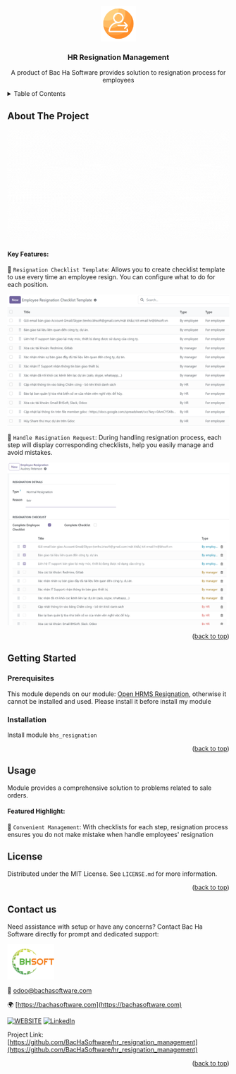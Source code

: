 
<a name="readme-top"></a>

<!-- PROJECT DETAILS -->
<br />
<div align="center">
  <a href="https://github.com/BacHaSoftware/hr_resignation_management">
    <img src="/bhs_resignation/static/description/icon.png" alt="Logo" width="80" height="80">
  </a>

  <h3 align="center">HR Resignation Management</h3>

  <p align="center">
    A product of Bac Ha Software provides solution to resignation process for employees
  </p>
</div>



<!-- TABLE OF CONTENTS -->
<details>
  <summary>Table of Contents</summary>
  <ol>
    <li>
      <a href="#about-the-project">About The Project</a>
    </li>
    <li>
      <a href="#getting-started">Getting Started</a>
      <ul>
        <li><a href="#prerequisites">Prerequisites</a></li>
        <li><a href="#installation">Installation</a></li>
      </ul>
    </li>
    <li><a href="#usage">Usage</a></li>
    <li><a href="#license">License</a></li>
    <li><a href="#contact-us">Contact us</a></li>
  </ol>
</details>



<!-- ABOUT THE PROJECT -->
## About The Project

<div align="left">
  <a href="https://github.com/BacHaSoftware/hr_resignation_management">
    <img src="/bhs_resignation/static/description/banner.gif" alt="Setting">
  </a>
</div>

#### Key Features:

🌟 <code>Resignation Checklist Template</code>: Allows you to create checklist template to use every time an employee resign. You can configure what to do for each position.

<div align="left">
    <a href="https://github.com/BacHaSoftware/hr_resignation_management">
        <img src="/bhs_resignation/static/description/imgs/screen/template.png" alt="Setting">
    </a>
</div>

🌟 <code>Handle Resignation Request</code>: During handling resignation process, each step will display corresponding checklists, help you easily manage and avoid mistakes.

<div align="left">
    <a href="https://github.com/BacHaSoftware/hr_resignation_management">
        <img src="/bhs_resignation/static/description/imgs/screen/res.png" alt="Setting">
    </a>
</div>


<p align="right">(<a href="#readme-top">back to top</a>)</p>


<!-- GETTING STARTED -->
## Getting Started

<!-- PREREQUISTES   -->
### Prerequisites

This module depends on our module: [Open HRMS Resignation](https://apps.odoo.com/apps/modules/17.0/hr_resignation/), otherwise it cannot be installed and used. Please install it before install my module


### Installation

Install module  <code>bhs_resignation</code>

<p align="right">(<a href="#readme-top">back to top</a>)</p>

<!-- USAGE EXAMPLES -->
## Usage

Module provides a comprehensive solution to problems related to sale orders.


#### Featured Highlight:

🌟 <code>Convenient Management</code>: With checklists for each step, resignation process ensures you do not make mistake when handle employees' resignation

<!-- LICENSE -->
## License

Distributed under the MIT License. See `LICENSE.md` for more information.

<p align="right">(<a href="#readme-top">back to top</a>)</p>



<!-- CONTACT US-->
## Contact us
Need assistance with setup or have any concerns? Contact Bac Ha Software directly for prompt and dedicated support:
<div align="left">
  <a href="https://github.com/BacHaSoftware">
    <img src="/bhs_resignation/static/description/imgs/logo.png" alt="Logo" height="80">
  </a>
</div>

📨 odoo@bachasoftware.com

🌍 [https://bachasoftware.com](https://bachasoftware.com)

[![WEBSITE][website-shield]][website-url] [![LinkedIn][linkedin-shield]][linkedin-url]

Project Link: [https://github.com/BacHaSoftware/hr_resignation_management](https://github.com/BacHaSoftware/hr_resignation_management)


<p align="right">(<a href="#readme-top">back to top</a>)</p>



<!-- MARKDOWN LINKS & IMAGES -->
<!-- https://www.markdownguide.org/basic-syntax/#reference-style-links -->
[license-url]: https://github.com/BacHaSoftware/hr_resignation_management/blob/17.0/LICENSE.md
[linkedin-shield]: https://img.shields.io/badge/-LinkedIn-black.svg?style=for-the-badge&logo=linkedin&colorB=555
[linkedin-url]: https://www.linkedin.com/company/bac-ha-software
[website-shield]: https://img.shields.io/badge/-website-black.svg?style=for-the-badge&logo=website&colorB=555
[website-url]: https://bachasoftware.com